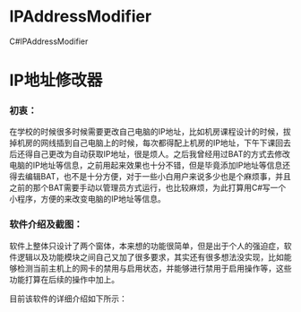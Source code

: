 # IPAddressModifier
C#IPAddressModifier
# IP地址修改器

### 初衷：
在学校的时候很多时候需要更改自己电脑的IP地址，比如机房课程设计的时候，拔掉机房的网线插到自己电脑上的时候，每次都得配上机房的IP地址，下午下课回去后还得自己更改为自动获取IP地址，很是烦人。之后我曾经用过BAT的方式去修改电脑的IP地址等信息，之前用起来效果也十分不错，但是毕竟添加IP地址等信息还得去编辑BAT，也不是十分方便，对于一些小白用户来说多少也是个麻烦事，并且之前的那个BAT需要手动以管理员方式运行，也比较麻烦，为此打算用C#写一个小程序，方便的来改变电脑的IP地址等信息。
### 软件介绍及截图：
软件上整体只设计了两个窗体，本来想的功能很简单，但是出于个人的强迫症，软件逻辑以及功能模块之间自己又加了很多要求，其实还有很多想法没实现，比如能够检测当前主机上的网卡的禁用与启用状态，并能够进行禁用于启用操作等，这些功能打算在后续的操作中加上。

目前该软件的详细介绍如下所示：
